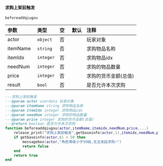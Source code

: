 #### 求购上架前触发

`beforeaddqiugou`

| 参数     | 类型      | 空   | 默认 | 注释                 |
| :------- | :-------- | :--- | :--- | :------------------- |
| actor    | `object`  | 否   |      | 玩家对象             |
| itemName | `string`  | 否   |      | 求购物品名称         |
| itemIdx  | `integer` | 否   |      | 求购物品idx          |
| needNum  | `integer` | 否   |      | 求购的物品数量       |
| price    | `integer` | 否   |      | 求购的货币金额(总值) |
| result   | `bool`    | 否   |      | 是否允许本次求购     |
```lua
---求购上架前触发
---@param actor userdata 玩家对象
---@param itemName string 求购物品名称
---@param itemIdx integer 求购物品idx
---@param needNum integer 求购的物品数量
---@param price integer 求购的货币金额(总值)
---@return boolean 是否允许本次求购
function beforeaddqiugou(actor,itemName,itemidx,needNum,price,...)
    release_print("求购上架前触发",getbaseinfo(actor,1),itemidx,needNum,price,...)
    if getbaseinfo(actor,6) < 50 then
        messagebox(actor,"角色等级小于50级,无法发起求购~")
        return false
    end
    return true
end
```


